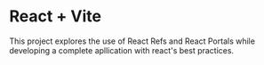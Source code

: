 # React + Vite

This project explores the use of React Refs and React Portals while developing a complete apllication with react's best practices.